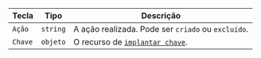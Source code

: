 | Tecla   | Tipo     | Descrição                                                                 |
| ------- | -------- | ------------------------------------------------------------------------- |
| `Ação`  | `string` | A ação realizada. Pode ser `criado` ou `excluído`.                        |
| `Chave` | `objeto` | O recurso de [`implantar chave`](/rest/reference/repos#get-a-deploy-key). |
